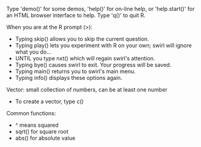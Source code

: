 Type 'demo()' for some demos, 'help()' for on-line help, or
'help.start()' for an HTML browser interface to help.
Type 'q()' to quit R.

When you are at the R prompt (>):
- Typing skip() allows you to skip the current question.
- Typing play() lets you experiment with R on your own; swirl will ignore what you do...
- UNTIL you type nxt() which will regain swirl's attention.
- Typing bye() causes swirl to exit. Your progress will be saved.
- Typing main() returns you to swirl's main menu.
- Typing info() displays these options again.

Vector: small collection of numbers, can be at least one number 
- To create a vector, type c()

Common functions: 
- ^ means squared
- sqrt() for square root 
- abs() for absolute value 